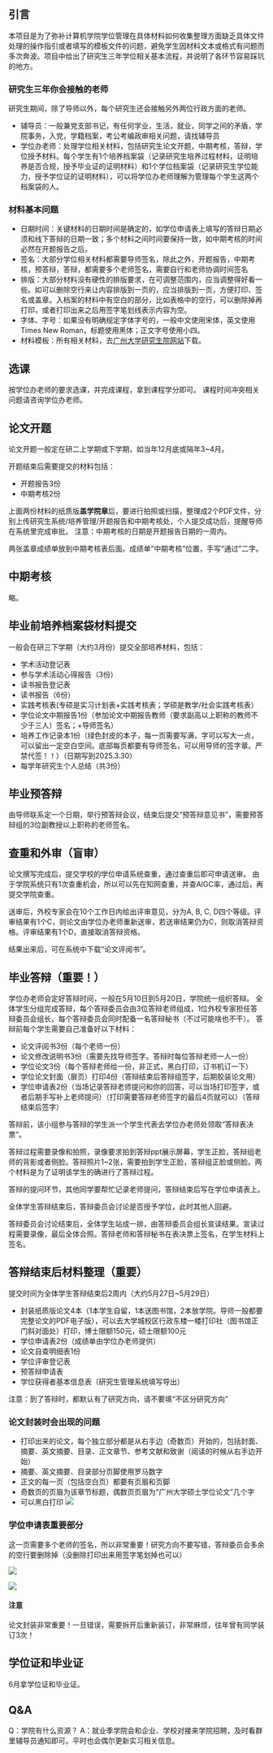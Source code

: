 
## 引言

本项目是为了弥补计算机学院学位管理在具体材料如何收集整理方面缺乏具体文件处理的操作指引或者填写的模板文件的问题，避免学生因材料文本或格式有问题而多次奔波。项目中给出了研究生三年学位相关基本流程，并说明了各环节容易踩坑的地方。

### 研究生三年你会接触的老师

研究生期间，除了导师以外，每个研究生还会接触另外两位行政方面的老师。
- 辅导员：一般兼党支部书记，有任何学业，生活，就业，同学之间的矛盾，学院事务，入党，学籍档案，考公考编政审相关问题，请找辅导员
- 学位办老师：处理学位相关材料，包括研究生论文开题，中期考核，答辩，学位授予材料。每个学生有1个培养档案袋（记录研究生培养过程材料，证明培养是否合规，授予毕业证的证明材料）和1个学位档案袋（记录研究生学位能力，授予学位证的证明材料），可以将学位办老师理解为管理每个学生这两个档案袋的人。

### 材料基本问题

- 日期时间：关键材料的日期时间是确定的，如学位申请表上填写的答辩日期必须和线下答辩的日期一致；多个材料之间时间要保持一致，如中期考核的时间必然在开题报告之后。
- 签名：大部分学位相关材料都需要导师签名，除此之外，开题报告，中期考核，预答辩，答辩，都需要多个老师签名，需要自行和老师协调时间签名
- 排版：大部分材料没有硬性的排版要求，在可调整范围内，应当调整得好看一些。如可以删除空行来让内容排版到一页的，应当排版到一页，方便打印、签名或盖章。入档案的材料中有空白的部分，比如表格中的空行，可以删除掉再打印，或者打印出来之后用签字笔划线表示内容为空。
- 字体、字号：如果没有明确规定字体字号的，一般中文使用宋体，英文使用Times New Roman，标题使用黑体；正文字号使用小四。
- 材料模板：所有相关材料，去[广州大学研究生院网站](https://yjsy.gzhu.edu.cn/xzzx.htm)下载。

## 选课

按学位办老师的要求选课，并完成课程，拿到课程学分即可。
课程时间冲突相关问题请咨询学位办老师。

## 论文开题

论文开题一般定在研二上学期或下学期，如当年12月底或隔年3~4月。

开题结束后需要提交的材料包括：
- 开题报告3份
- 中期考核2份

上面两份材料的纸质版**盖学院章**后，要进行拍照或扫描，整理成2个PDF文件，分别上传研究生系统/培养管理/开题报告和中期考核处，个人提交成功后，提醒导师在系统里完成审批。
注意：中期考核的日期是开题报告日期的一周内。

两张盖章成绩单放到中期考核表后面。成绩单“中期考核”位置，手写“通过”二字。

## 中期考核

略。

## 毕业前培养档案袋材料提交

一般会在研三下学期（大约3月份）提交全部培养材料，包括：
- 学术活动登记表
- 参与学术活动心得报告（3份）
- 读书报告登记表
- 读书报告（6份）
- 实践考核表(专硕是实习计划表+实践考核表；学硕是教学/社会实践考核表）
- 学位论文中期报告1份（参加论文中期报告教师（要求副高以上职称的教师不少于三人）签名；+导师签名）
- 培养工作记录本1份（绿色封皮的本子，每一页需要写满，字可以写大一点，可以留出一定空白空间。底部每页都要有导师签名，可以用导师的签字章。严禁代签！！）（日期写到2025.3.30）
- 每学年研究生个人总结（共3份）

## 毕业预答辩

由导师联系定一个日期，举行预答辩会议，结束后提交“预答辩意见书”，需要预答辩组的3位副教授以上职称的老师签名。

## 查重和外审（盲审）

论文撰写完成后，提交学校的学位申请系统查重，通过查重后即可申请送审。
由于学院系统只有1次查重机会，所以可以先在知网查重，并查AIGC率，通过后，再提交学院查重。

送审后，外校专家会在10个工作日内给出评审意见，分为A, B, C, D四个等级。评审结果有1个C，则论文由学位办老师重新送审，若送审结果仍为C，则取消答辩资格。评审结果有1个D，直接取消答辩资格。

结果出来后，可在系统中下载“论文评阅书”。

## 毕业答辩（重要！）

学位办老师会定好答辩时间，一般在5月10日到5月20日，学院统一组织答辩。
全体学生分组完成答辩，每个答辩委员会由3位答辩老师组成，1位外校专家担任答辩委员会组长，每个答辩委员会同时配备一名答辩秘书（不过可能啥也不干）。
答辩前每个学生需要自己准备好以下材料：
- 论文评阅书3份（每个老师一份）
- 论文修改说明书3份（需要先找导师签字。答辩时每位答辩老师一人一份）
- 学位论文3份（每个答辩老师给一份，非正式，黑白打印，订书机订一下）
- 学位论文封面（扉页）打印4份（答辩结束后答辩组签字，后期胶装论文用）
- 学位申请表2份（当场记录答辩老师提问和你的回答，可以当场打印签字，或者后期手写补上老师提问）（打印需要答辩老师签字的最后4页就可以）（答辩结束后签字）

答辩前，该小组参与答辩的学生派一个学生代表去学位办老师处领取“答辩表决票”。

答辩过程需要录像和拍照，录像要求拍到答辩ppt展示屏幕，学生正脸，答辩组老师的背影或者侧脸。答辩照片1~2张，需要拍到学生正脸，答辩组正脸或侧脸。两个材料是为了证明该学生的确进行了答辩过程。

答辩的提问环节，其他同学要帮忙记录老师提问，答辩结束后写在学位申请表上。

全体学生答辩结束后，答辩委员会讨论是否授予学位，此时其他人回避。

答辩委员会讨论结束后，全体学生站成一排，由答辩委员会组长宣读结果。宣读过程需要录像，最后全体合照。答辩老师和答辩秘书在表决票上签名，在学生材料上签名。

## 答辩结束后材料整理（重要）

提交时间为全体学生答辩结束后2周内（大约5月27日~5月29日）
- 封装纸质版论文4本（1本学生自留，1本送图书馆，2本放学院。导师一般都要完整论文的PDF电子版），可以去大学城校区行政东楼一楼打印社（图书馆正门斜对面处）打印，博士限额150元，硕士限额100元
- 学位申请表2份（成绩单由学位办老师提供）
- 论文自查明细表1份
- 学位评审登记表
- 预答辩申请表
- 学位获得者基本信息表（研究生管理系统填写导出）

注意：到了答辩时，都默认有了研究方向，请不要填“不区分研究方向”

### 论文封装时会出现的问题

- 打印出来的论文，每个独立部分都是从右手边（奇数页）开始的，包括封面、摘要、英文摘要、目录、正文章节、参考文献和致谢（阅读的时候从右手边开始）
- 摘要、英文摘要、目录部分页脚使用罗马数字
- 正文的每一页（包括空白页）都要有页眉和页脚
- 奇数页的页眉为该章节标题，偶数页页眉为“广州大学硕士学位论文”几个字
- 可以黑白打印
![](./assets/thesis_example.png)

### 学位申请表重要部分

这一页需要多个老师的签名，所以非常重要！研究方向不要写错，答辩委员会多余的空行要删除掉（没删除打印出来用签字笔划掉也可以）

![](./assets/page9.png)

![](./assets/page11.png)

#### 注意

论文封装非常重要！一旦错误，需要拆开后重新装订，非常麻烦，往年曾有同学装订3次！

## 学位证和毕业证

6月拿学位证和毕业证。

## Q&A

Q：学院有什么资源？
A：就业季学院会和企业、学校对接来学院招聘，及时看群里辅导员通知即可。平时也会偶尔更新实习相关信息。
